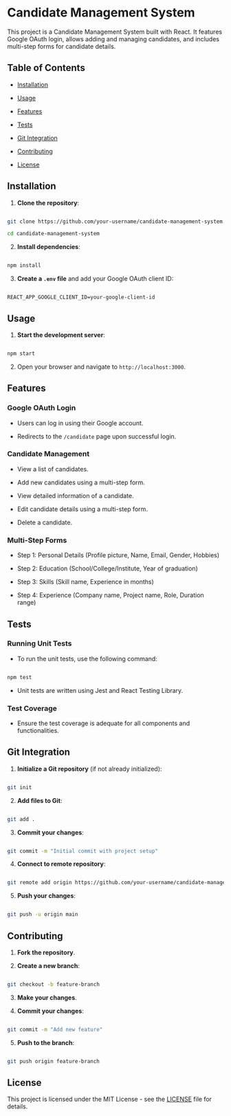 
# Candidate Management System

  

This project is a Candidate Management System built with React. It features Google OAuth login, allows adding and managing candidates, and includes multi-step forms for candidate details.

  

## Table of Contents

  

- [Installation](#installation)

- [Usage](#usage)

- [Features](#features)

- [Tests](#tests)

- [Git Integration](#git-integration)

- [Contributing](#contributing)

- [License](#license)

  

## Installation

  

1.  **Clone the repository**:

```bash

git clone https://github.com/your-username/candidate-management-system.git

cd candidate-management-system

```

  

2.  **Install dependencies**:

```bash

npm install

```

  

3.  **Create a `.env` file** and add your Google OAuth client ID:

```env

REACT_APP_GOOGLE_CLIENT_ID=your-google-client-id

```

  

## Usage

  

1.  **Start the development server**:

```bash

npm start

```

  

2. Open your browser and navigate to `http://localhost:3000`.

  

## Features

  

### Google OAuth Login

  

- Users can log in using their Google account.

- Redirects to the `/candidate` page upon successful login.

  

### Candidate Management

  

- View a list of candidates.

- Add new candidates using a multi-step form.

- View detailed information of a candidate.

- Edit candidate details using a multi-step form.

- Delete a candidate.

  

### Multi-Step Forms

  

- Step 1: Personal Details (Profile picture, Name, Email, Gender, Hobbies)

- Step 2: Education (School/College/Institute, Year of graduation)

- Step 3: Skills (Skill name, Experience in months)

- Step 4: Experience (Company name, Project name, Role, Duration range)

  

## Tests

  

### Running Unit Tests

  

- To run the unit tests, use the following command:

```bash

npm test

```

  

- Unit tests are written using Jest and React Testing Library.

  

### Test Coverage

  

- Ensure the test coverage is adequate for all components and functionalities.

  

## Git Integration

  

1.  **Initialize a Git repository** (if not already initialized):

```bash

git init

```

  

2.  **Add files to Git**:

```bash

git add .

```

  

3.  **Commit your changes**:

```bash

git commit -m "Initial commit with project setup"

```

  

4.  **Connect to remote repository**:

```bash

git remote add origin https://github.com/your-username/candidate-management-system.git

```

  

5.  **Push your changes**:

```bash

git push -u origin main

```

  

## Contributing

  

1.  **Fork the repository**.

  

2.  **Create a new branch**:

```bash

git checkout -b feature-branch

```

  

3.  **Make your changes**.

  

4.  **Commit your changes**:

```bash

git commit -m "Add new feature"

```

  

5.  **Push to the branch**:

```bash

git push origin feature-branch

```

  



  

## License

  

This project is licensed under the MIT License - see the [LICENSE](LICENSE) file for details.
